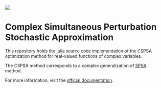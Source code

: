<!-- [![Netlify Status](https://api.netlify.com/api/v1/badges/c6515006-01a3-4e12-82dd-825c04493e2c/deploy-status)](https://app.netlify.com/sites/complexspsa/deploys) -->
[![](https://img.shields.io/badge/docs-dev-blue.svg)](https://complexspsa.netlify.app/dev)

# Complex Simultaneous Perturbation Stochastic Approximation

This repository holds the [julia](https://julialang.org) source code implementation of the CSPSA optimization method for real-valued functions of complex variables.

The CSPSA method corresponds to a complex generalization of [SPSA](https://www.jhuapl.edu/spsa/) method.

For more information, visit the [official documentation](https://complexspsa.netlify.app).

